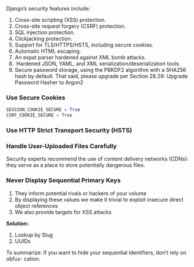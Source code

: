 Django’s security features include:
1. Cross-site scripting (XSS) protection.
2. Cross-site request forgery (CSRF) protection.
3. SQL injection protection.
4. Clickjacking protection.
5. Support for TLS/HTTPS/HSTS, including secure cookies.
6. Automatic HTML escaping.
7. An expat parser hardened against XML bomb attacks.
8.  Hardened JSON, YAML, and XML serialization/deserialization tools.
9. Secure password storage, using the PBKDF2 algorithm with a SHA256 hash by default. That said, please upgrade per Section 28.29: Upgrade Password Hasher to Argon2

### Use Secure Cookies

```Python
SESSION_COOKIE_SECURE = True 
CSRF_COOKIE_SECURE = True
```

### Use HTTP Strict Transport Security (HSTS)


### Handle User-Uploaded Files Carefully

Security experts recommend the use of content delivery networks (CDNs): they serve as a place to store potentially dangerous files.

### Never Display Sequential Primary Keys

1. They inform potential rivals or hackers of your volume
2. By displaying these values we make it trivial to exploit insecure direct object references
3. We also provide targets for XSS attacks

**Solution:**
1. Lookup by Slug
2. UUIDs

To summarize: If you want to hide your sequential identifiers, don’t rely on obfus- cation.


